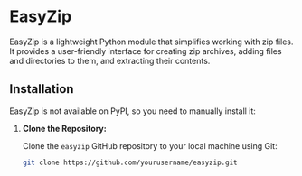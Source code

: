 # EasyZip

EasyZip is a lightweight Python module that simplifies working with zip files. It provides a user-friendly interface for creating zip archives, adding files and directories to them, and extracting their contents.

## Installation

EasyZip is not available on PyPI, so you need to manually install it:

1. **Clone the Repository:**

   Clone the `easyzip` GitHub repository to your local machine using Git:

   ```bash
   git clone https://github.com/yourusername/easyzip.git
